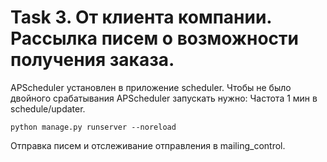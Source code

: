 # Task 3. От клиента компании. Рассылка писем о возможности получения заказа.

APScheduler установлен в приложение scheduler. Чтобы не было двойного срабатывания APScheduler запускать нужно:
Частота 1 мин в schedule/updater. 

```shell
python manage.py runserver --noreload
```

Отправка писем и отслеживание отправления в mailing_control.
